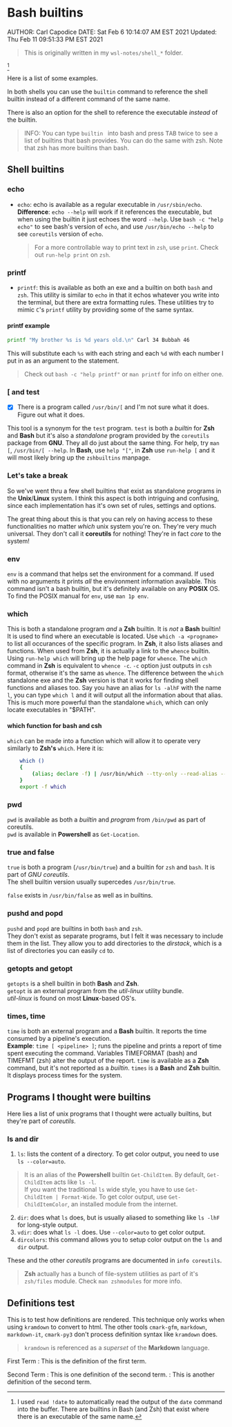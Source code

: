 # Bash builtins

AUTHOR: Carl Capodice
DATE: Sat Feb  6 10:14:07 AM EST 2021
Updated: Thu Feb 11 09:51:33 PM EST 2021

> This is originally written in my `wsl-notes/shell_*` folder.

[^1]
[^1]: I used `read !date` to automatically read the output of the `date` command into the buffer.
There are builtins in Bash (and Zsh) that exist where there is an executable of the same name.

Here is a list of some examples.

In both shells you can use the `builtin` command to reference the shell builtin instead of a different command of the same name.

There is also an option for the shell to reference the executable _instead_ of the builtin.

> INFO: You can type `builtin ` into bash and press <kbd>TAB</kbd> twice to see a list of builtins that bash provides.
> You can do the same with zsh.  Note that zsh has more builtins than bash.

## Shell builtins

### echo

- `echo`: echo is available as a regular executable in `/usr/sbin/echo`.
  **Difference**: `echo --help` will work if it references the executable, but when using the builtin it just echoes the word `--help`.
  Use `bash -c "help echo"` to see bash's version of `echo`, and use `/usr/bin/echo --help` to see `coreutils` version of `echo`.
  > For a more controllable way to print text in `zsh`, use `print`.  Check out `run-help print` on `zsh`.

### printf

- `printf`: this is available as both an exe and a builtin on both `bash` and `zsh`.
  This utility is similar to `echo` in that it echos whatever you write into the terminal, but there are extra formatting rules.
  These utilities try to mimic `C`'s `printf` utility by providing some of the same syntax.

#### printf example

```bash
printf "My brother %s is %d years old.\n" Carl 34 Bubbah 46
```

This will substitute each `%s` with each string and each `%d` with each number I put in as an argument to the statement.

  > Check out `bash -c "help printf"` or `man printf` for info on either one.

### [ and test

- [x] There is a program called `/usr/bin/[` and I'm not sure what it does. Figure out what it does.

This tool is a synonym for the `test` program.  `test` is both a _builtin_ for **Zsh** and **Bash** but it's also a _standalone_ program provided by the `coreutils` package from **GNU**.
They all do just about the same thing.
For help, try `man [`, `/usr/bin/[ --help`.  In **Bash**, use `help "["`, in **Zsh** use `run-help [` and it will most likely bring up the `zshbuiltins` manpage.

### Let's take a break

So we've went thru a few shell builtins that exist as standalone programs in the **Unix**/**Linux** system.
I think this aspect is both intriguing and confusing, since each implementation has it's own set of rules, settings and options.

The great thing about this is that you can rely on having access to these functionalities no matter _which_ unix system you're on.  They're very much universal.  They don't call it **coreutils** for nothing!  They're in fact *core* to the system!

### env

`env` is a command that helps set the environment for a command.  If used with no arguments it prints _all_ the environment information available.
This command isn't a bash builtin, but it's definitely available on any **POSIX** OS.  To find the POSIX manual for `env`, use `man 1p env`.

### which

This is both a standalone program _and_ a **Zsh** builtin.  It is _not_ a **Bash** builtin!  
It is used to find where an executable is located.  Use `which -a <progname>` to list all occurances of the specific program.
In **Zsh**, it also lists aliases and functions.
When used from **Zsh**, it is actually a link to the `whence` builtin.
Using `run-help which` will bring up the help page for `whence`.
The `which` command in **Zsh** is equivalent to `whence -c`.  `-c` option just outputs in `csh` format, otherwise it's the same as `whence`.
The difference between the `which` standalone exe and the **Zsh** version is that it works for finding shell functions and aliases too.
Say you have an alias for `ls -alhF` with the name `l`, you can type `which l` and it will output all the information about that alias.
This is much more powerful than the standalone `which`, which can only locate executables in "$PATH".

#### which function for bash and csh

`which` can be made into a function which will allow it to operate very similarly to **Zsh's** `which`.  Here it is:

```bash
    which ()
    {
        (alias; declare -f) | /usr/bin/which --tty-only --read-alias --read-functions --show-tilde --show-dot $@
    }
    export -f which
```

### pwd

`pwd` is available as both a _builtin_ and _program_ from `/bin/pwd` as part of coreutils.  
`pwd` is available in **Powershell** as `Get-Location`.

### true and false

`true` is both a program (`/usr/bin/true`) and a builtin for `zsh` and `bash`.
It is part of _GNU coreutils_.  
The shell builtin version usually supercedes `/usr/bin/true`.

`false` exists in `/usr/bin/false` as well as in builtins.

### pushd and popd

`pushd` and `popd` are builtins in both `bash` and `zsh`.  
They don't exist as separate programs, but I felt it was necessary to include them in the list.
They allow you to add directories to the _dirstack_, which is a list of directories you can easily `cd` to.

### getopts and getopt

`getopts` is a shell builtin in both **Bash** and **Zsh**.  
`getopt` is an external program from the _util-linux_ utility bundle.  
_util-linux_ is found on most **Linux**-based OS's.

### times, time

`time` is both an external program and a **Bash** builtin.  It reports the time consumed by a pipeline's execution.  
  **Example**: `time [ <pipeline> ]`; runs the pipeline and prints a report of time spent executing the command.
  Variables TIMEFORMAT (bash) and TIMEFMT (zsh) alter the output of the report.
`time` is available as a **Zsh** command, but it's not reported as a _builtin_.
`times` is a **Bash** and **Zsh** builtin.  It displays process times for the system.

## Programs I thought were builtins

Here lies a list of unix programs that I thought were actually builtins, but they're part of _coreutils_.

### ls and dir

1. `ls`: lists the content of a directory.
  To get color output, you need to use `ls --color=auto`.
  > It is an alias of the **Powershell** builtin `Get-ChildItem`.  By default, `Get-ChildItem` acts like `ls -l`.  
  > If you want the traditional `ls` wide style, you have to use `Get-ChildItem | Format-Wide`.
  > To get color output, use `Get-ChildItemColor`, an installed module from the internet.
2. `dir`: does what `ls` does, but is usually aliased to something like `ls -lhF` for long-style output.
3. `vdir`: does what `ls -l` does.  Use `--color=auto` to get color output.
4. `dircolors`: this command allows you to setup color output on the `ls` and `dir` output.

These and the other _coreutils_ programs are documented in `info coreutils`.

> **Zsh** actually has a bunch of file-system utilities as part of it's `zsh/files` module.
> Check `man zshmodules` for more info.


## Definitions test

This is to test how definitions are rendered.
This technique only works when using `kramdown` to convert to html.
The other tools `cmark-gfm`, `markdown`, `markdown-it`, `cmark-py3` don't process definition syntax like `kramdown` does.

> `kramdown` is referenced as a _superset_ of the **Markdown** language.

First Term
: This is the definition of the first term.

Second Term
: This is one definition of the second term.
: This is another definition of the second term.
